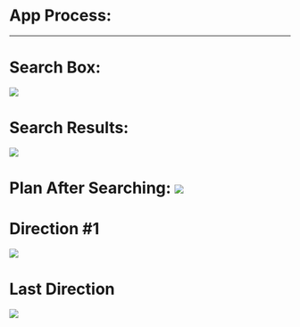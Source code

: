 <h1>App Process:</h1>
<hr>
<h1>Search Box:</h1>
<img src="/part1.png">
<h1>Search Results:</h1>
<img src="/part2.png">
<h1>Plan After Searching:
<img src="/part3.png">
<h1>Direction #1</h1>
<img src="/part4.png">
<h1>Last Direction</h1>
<img src="/part5.png">
